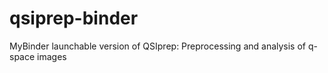 # qsiprep-binder
MyBinder launchable version of QSIprep: Preprocessing and analysis of q-space images
